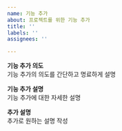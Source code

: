 ```yaml
---
name: 기능 추가
about: 프로젝트를 위한 기능 추가
title: ''
labels: ''
assignees: ''

---
```


**기능 추가 의도**<br>
기능 추가의 의도를 간단하고 명료하게 설명

**기능 추가 설명**<br>
기능 추가에 대한 자세한 설명

**추가 설명**<br>
추가로 원하는 설명 작성

